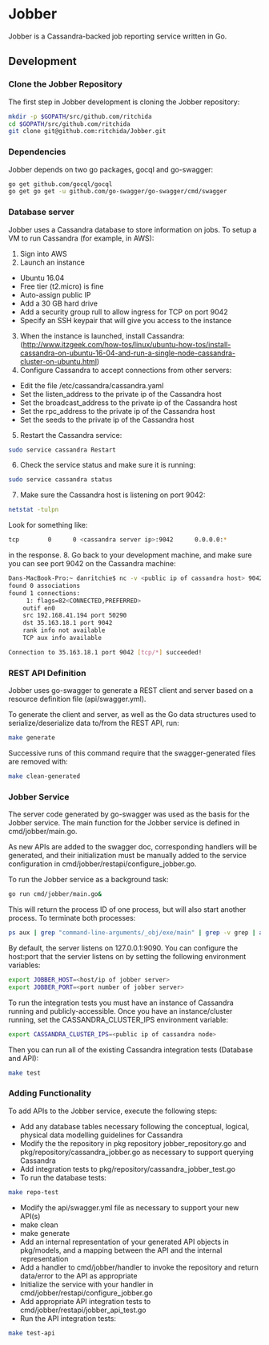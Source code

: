 # Jobber

Jobber is a Cassandra-backed job reporting service written in Go.

## Development

### Clone the Jobber Repository

The first step in Jobber development is cloning the Jobber repository:

```bash
mkdir -p $GOPATH/src/github.com/ritchida
cd $GOPATH/src/github.com/ritchida
git clone git@github.com:ritchida/Jobber.git
```

### Dependencies

Jobber depends on two go packages, gocql and go-swagger:

```bash
go get github.com/gocql/gocql
go get go get -u github.com/go-swagger/go-swagger/cmd/swagger
```

### Database server

Jobber uses a Cassandra database to store information on jobs.  To setup a VM to run Cassandra (for example, in AWS):

1. Sign into AWS
2. Launch an instance
* Ubuntu 16.04
* Free tier (t2.micro) is fine
* Auto-assign public IP
* Add a 30 GB hard drive
* Add a security group rull to allow ingress for TCP on port 9042
* Specify an SSH keypair that will give you access to the instance
3. When the instance is launched, install Cassandra: (http://www.itzgeek.com/how-tos/linux/ubuntu-how-tos/install-cassandra-on-ubuntu-16-04-and-run-a-single-node-cassandra-cluster-on-ubuntu.html)
4. Configure Cassandra to accept connections from other servers:
* Edit the file /etc/cassandra/cassandra.yaml
* Set the listen_address to the private ip of the Cassandra host
* Set the broadcast_address to the private ip of the Cassandra host
* Set the rpc_address to the private ip of the Cassandra host
* Set the seeds to the private ip of the Cassandra host
5. Restart the Cassandra service:
```bash
sudo service cassandra Restart
```
6. Check the service status and make sure it is running:
```bash
sudo service cassandra status
```
7. Make sure the Cassandra host is listening on port 9042:
```bash
netstat -tulpn
```
Look for something like:
```bash
tcp        0      0 <cassandra server ip>:9042      0.0.0.0:*               LISTEN      -
```
in the response.
8. Go back to your development machine, and make sure you can see port 9042 on the Cassandra machine:
```bash
Dans-MacBook-Pro:~ danritchie$ nc -v <public ip of cassandra host> 9042
found 0 associations
found 1 connections:
     1:	flags=82<CONNECTED,PREFERRED>
	outif en0
	src 192.168.41.194 port 50290
	dst 35.163.18.1 port 9042
	rank info not available
	TCP aux info available

Connection to 35.163.18.1 port 9042 [tcp/*] succeeded!
```

### REST API Definition

Jobber uses go-swagger to generate a REST client and server based on a resource definition file (api/swagger.yml).  

To generate the client and server, as well as the Go data structures used to serialize/deserialize data to/from the REST API, run:

```bash
make generate
```
Successive runs of this command require that the swagger-generated files are removed with:
```bash
make clean-generated
```

### Jobber Service

The server code generated by go-swagger was used as the basis for the Jobber service.  The main function for the Jobber service is defined in cmd/jobber/main.go.  

As new APIs are added to the swagger doc, corresponding handlers will be generated, and their initialization must be manually added to the service configuration in cmd/jobber/restapi/configure_jobber.go.

To run the Jobber service as a background task:
```bash
go run cmd/jobber/main.go&
```
This will return the process ID of one process, but will also start another process.  To terminate both processes:
```bash
ps aux | grep "command-line-arguments/_obj/exe/main" | grep -v grep | awk '{print $2}' | xargs kill -9
```

By default, the server listens on 127.0.0.1:9090.  You can configure the host:port that the servier listens on by setting the following environment variables:
```bash
export JOBBER_HOST=<host/ip of jobber server>
export JOBBER_PORT=<port number of jobber server>
```

To run the integration tests you must have an instance of Cassandra running and publicly-accessible.
Once you have an instance/cluster running, set the CASSANDRA_CLUSTER_IPS environment variable:
```bash
export CASSANDRA_CLUSTER_IPS=<public ip of cassandra node>
```
Then you can run all of the existing Cassandra integration tests (Database and API):
```bash
make test
```

### Adding Functionality

To add APIs to the Jobber service, execute the following steps:

* Add any database tables necessary following the conceptual, logical, physical data modelling guidelines for Cassandra
* Modify the the repository in pkg repository jobber_repository.go and pkg/repository/cassandra_jobber.go as necessary to support querying Cassandra
* Add integration tests to pkg/repository/cassandra_jobber_test.go
* To run the database tests:
```bash
make repo-test
```
* Modify the api/swagger.yml file as necessary to support your new API(s)
* make clean
* make generate
* Add an internal representation of your generated API objects in pkg/models, and a mapping between the API and the internal representation
* Add a handler to cmd/jobber/handler to invoke the repository and return data/error to the API as appropriate
* Initialize the service with your handler in cmd/jobber/restapi/configure_jobber.go
* Add appropriate API integration tests to cmd/jobber/restapi/jobber_api_test.go
* Run the API integration tests:
```bash
make test-api
```
